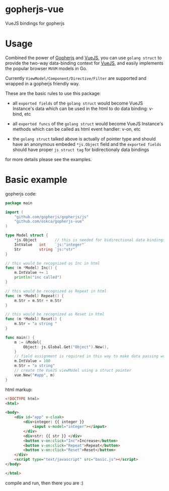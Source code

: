 # gopherjs-vue
VueJS bindings for gopherjs

# Usage

Combined the power of [Gopherjs][gopherjs] and [VueJS][vuejs], you can use
`golang struct` to provide the two-way data-binding context for [VueJS][vuejs],
and easily implements the popular browser `MVVM` models in Go.

Currently `ViewModel/Component/Directive/Filter` are supported and wrapped in
a gopherjs friendly way.

These are the basic rules to use this package:

* all `exported fields` of the `golang struct` would become VueJS Instance's
  data which can be used in the html to do data binding: v-bind, etc

* all `exported funcs` of the `golang struct` would become VueJS Instance's
  methods which can be called as html event handler: v-on, etc

* the `golang struct` talked above is actually of pointer type and
  should have an anonymous embeded `*js.Object` field and the `exported fields`
  should have proper `js struct tag` for bidirectionaly data bindings


for more details please see the examples.

# Basic example

gopherjs code:

```go
package main

import (
    "github.com/gopherjs/gopherjs/js"
    "github.com/oskca/gopherjs-vue"
)

type Model struct {
    *js.Object        // this is needed for bidirectional data bindings
    IntValue   int    `js:"integer"`
    Str        string `js:"str"`
}

// this would be recognized as Inc in html
func (m *Model) Inc() {
    m.IntValue += 1
    println("inc called")
}

// this would be recognized as Repeat in html
func (m *Model) Repeat() {
    m.Str = m.Str + m.Str
}

// this would be recognized as Reset in html
func (m *Model) Reset() {
    m.Str = "a string "
}

func main() {
    m := &Model{
        Object: js.Global.Get("Object").New(),
    }
    // field assignment is required in this way to make data passing works
    m.IntValue = 100
    m.Str = "a string"
    // create the VueJS viewModel using a struct pointer
    vue.New("#app", m)
}
```


html markup:

```html
<!DOCTYPE html>
<html>

<body>
    <div id="app" v-cloak>
        <div>integer: {{ integer }}
            <input v-model="integer"></input>
        </div>
        <div>str: {{ str }} </div>
        <button v-on:click="Inc">Increase</button>
        <button v-on:click="Repeat">Repeat</button>
        <button v-on:click="Reset">Reset</button>
    </div>
    <script type="text/javascript" src="basic.js"></script>
</body>

</html>
```

compile and run, then there you are :)

[gopherjs]: https://github.com/gopherjs/gopherjs
[vuejs]: http://vuejs.org/
